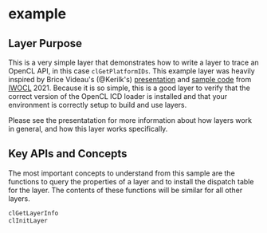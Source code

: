 # example

## Layer Purpose

This is a very simple layer that demonstrates how to write a layer to trace an OpenCL API, in this case `clGetPlatformIDs`.
This example layer was heavily inspired by Brice Videau's (@Kerilk's) [presentation](https://youtu.be/QUKhspUEh00) and [sample code](https://github.com/Kerilk/OpenCL-Layers-Tutorial) from [IWOCL](https://www.iwocl.org/) 2021.
Because it is so simple, this is a good layer to verify that the correct version of the OpenCL ICD loader is installed and that your environment is correctly setup to build and use layers.

Please see the presentatation for more information about how layers work in general, and how this layer works specifically.

## Key APIs and Concepts

The most important concepts to understand from this sample are the functions to query the properties of a layer and to install the dispatch table for the layer.
The contents of these functions will be similar for all other layers.

```c
clGetLayerInfo
clInitLayer
```
